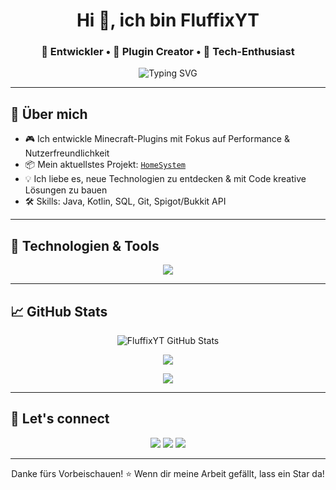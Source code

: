 <!-- Profil README für GitHub -->

<h1 align="center">Hi 👋, ich bin FluffixYT</h1>
<h3 align="center">🚀 Entwickler • 🔧 Plugin Creator • 🧠 Tech-Enthusiast</h3>

<p align="center">
  <img src="https://readme-typing-svg.demolab.com?font=Fira+Code&size=22&pause=1000&center=true&vCenter=true&width=440&lines=Willkommen+auf+meinem+GitHub!;Minecraft+Plugins+%E2%9A%A1;Open+Source+Fan+%F0%9F%9A%80;Immer+am+Lernen+%F0%9F%A7%91%E2%80%8D%F0%9F%92%BB" alt="Typing SVG" />
</p>

---

## 🌟 Über mich

- 🎮 Ich entwickle Minecraft-Plugins mit Fokus auf Performance & Nutzerfreundlichkeit  
- 📦 Mein aktuellstes Projekt: [`HomeSystem`](https://github.com/FluffixYT/HomeSystem)  
- 💡 Ich liebe es, neue Technologien zu entdecken & mit Code kreative Lösungen zu bauen  
- 🛠️ Skills: Java, Kotlin, SQL, Git, Spigot/Bukkit API  

---

## 🧰 Technologien & Tools

<p align="center">
  <img src="https://skillicons.dev/icons?i=java,kotlin,mysql,mongodb,git,github,idea,linux" />
</p>

---

## 📈 GitHub Stats

<p align="center">
  <img src="https://github-readme-stats.vercel.app/api?username=FluffixYT&show_icons=true&theme=tokyonight&hide_border=true" alt="FluffixYT GitHub Stats" />
</p>

<p align="center">
  <img src="https://github-readme-streak-stats.herokuapp.com/?user=FluffixYT&theme=tokyonight&hide_border=true" />
</p>

<p align="center">
  <img src="https://github-readme-stats.vercel.app/api/top-langs/?username=FluffixYT&layout=compact&theme=tokyonight&hide_border=true" />
</p>

---

## 🤝 Let's connect

<p align="center">
  <a href="https://discord.gg/wFqCUrtCwp"><img src="https://img.shields.io/discord/1234567890?color=5865F2&label=Discord&logo=discord&logoColor=white" /></a>
  <a href="mailto:fluffixyt@gmail.com"><img src="https://img.shields.io/badge/Gmail-D14836?style=flat&logo=gmail&logoColor=white" /></a>
  <a href="https://github.com/FluffixYT"><img src="https://img.shields.io/github/followers/FluffixYT?label=Follow&style=social" /></a>
</p>

---

<p align="center">
  Danke fürs Vorbeischauen! ⭐ Wenn dir meine Arbeit gefällt, lass ein Star da!
</p>
